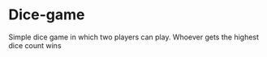 # Dice-game
Simple dice game in which two players can play. Whoever gets the highest dice count wins
